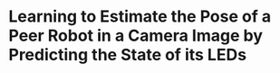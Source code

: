 # Learning to Estimate the Pose of a Peer Robot in a Camera Image by Predicting the State of its LEDs
